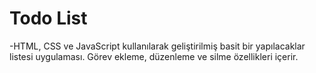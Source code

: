 # Todo List

-HTML, CSS ve JavaScript kullanılarak geliştirilmiş basit bir yapılacaklar listesi uygulaması. Görev ekleme, düzenleme ve silme özellikleri içerir. 
 
 
